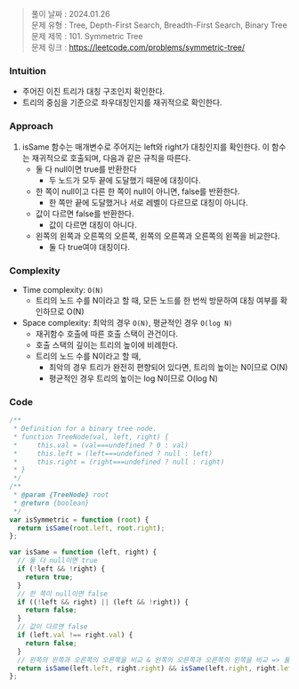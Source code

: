 > 풀이 날짜 : 2024.01.26  
> 문제 유형 : Tree, Depth-First Search, Breadth-First Search, Binary Tree  
> 문제 제목 : 101. Symmetric Tree  
> 문제 링크 : https://leetcode.com/problems/symmetric-tree/

### Intuition

- 주어진 이진 트리가 대칭 구조인지 확인한다.
- 트리의 중심을 기준으로 좌우대칭인지를 재귀적으로 확인한다.

### Approach

1. isSame 함수는 매개변수로 주어지는 left와 right가 대칭인지를 확인한다. 이 함수는 재귀적으로 호출되며, 다음과 같은 규칙을 따른다.
   - 둘 다 null이면 true를 반환한다
     - 두 노드가 모두 끝에 도달했기 때문에 대칭이다.
   - 한 쪽이 null이고 다른 한 쪽이 null이 아니면, false를 반환한다.
     - 한 쪽만 끝에 도달했거나 서로 레벨이 다르므로 대칭이 아니다.
   - 값이 다르면 false를 반환한다.
     - 값이 다르면 대칭이 아니다.
   - 왼쪽의 왼쪽과 오른쪽의 오른쪽, 왼쪽의 오른쪽과 오른쪽의 왼쪽을 비교한다.
     - 둘 다 true여야 대칭이다.

### Complexity

- Time complexity: `O(N)`
  - 트리의 노드 수를 N이라고 할 때, 모든 노드를 한 번씩 방문하여 대칭 여부를 확인하므로 O(N)
- Space complexity: 최악의 경우 `O(N)`, 평균적인 경우 `O(log N)`
  - 재귀함수 호출에 따른 호출 스택이 관건이다.
  - 호출 스택의 깊이는 트리의 높이에 비례한다.
  - 트리의 노드 수를 N이라고 할 때,
    - 최악의 경우 트리가 완전히 편향되어 있다면, 트리의 높이는 N이므로 O(N)
    - 평균적인 경우 트리의 높이는 log N이므로 O(log N)

### Code

```js
/**
 * Definition for a binary tree node.
 * function TreeNode(val, left, right) {
 *     this.val = (val===undefined ? 0 : val)
 *     this.left = (left===undefined ? null : left)
 *     this.right = (right===undefined ? null : right)
 * }
 */
/**
 * @param {TreeNode} root
 * @return {boolean}
 */
var isSymmetric = function (root) {
  return isSame(root.left, root.right);
};

var isSame = function (left, right) {
  // 둘 다 null이면 true
  if (!left && !right) {
    return true;
  }
  // 한 쪽이 null이면 false
  if ((!left && right) || (left && !right)) {
    return false;
  }
  // 값이 다르면 false
  if (left.val !== right.val) {
    return false;
  }
  // 왼쪽의 왼쪽과 오른쪽의 오른쪽을 비교 & 왼쪽의 오른쪽과 오른쪽의 왼쪽을 비교 => 둘 다 true여야 함.
  return isSame(left.left, right.right) && isSame(left.right, right.left);
};
```
